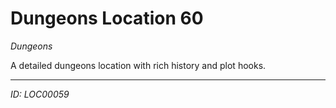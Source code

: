 # Dungeons Location 60

*Dungeons*

A detailed dungeons location with rich history and plot hooks.

---
*ID: LOC00059*
